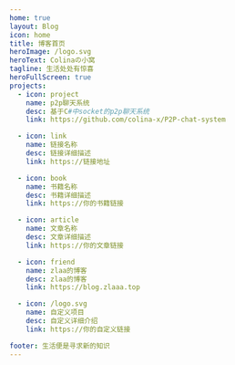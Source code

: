 ```yaml
---
home: true
layout: Blog
icon: home
title: 博客首页
heroImage: /logo.svg
heroText: Colinaの小窝
tagline: 生活处处有惊喜
heroFullScreen: true
projects:
  - icon: project
    name: p2p聊天系统
    desc: 基于C#中socket的p2p聊天系统
    link: https://github.com/colina-x/P2P-chat-system

  - icon: link
    name: 链接名称
    desc: 链接详细描述
    link: https://链接地址

  - icon: book
    name: 书籍名称
    desc: 书籍详细描述
    link: https://你的书籍链接

  - icon: article
    name: 文章名称
    desc: 文章详细描述
    link: https://你的文章链接

  - icon: friend
    name: zlaa的博客
    desc: zlaa的博客
    link: https://blog.zlaaa.top

  - icon: /logo.svg
    name: 自定义项目
    desc: 自定义详细介绍
    link: https://你的自定义链接

footer: 生活便是寻求新的知识
---
```


<!-- This is a blog home page demo.

To use this layout, you should set both `layout: Blog` and `home: true` in the page front matter.

For related configuration docs, please see [blog homepage](https://vuepress-theme-hope.github.io/v2/guide/blog/home/). -->
